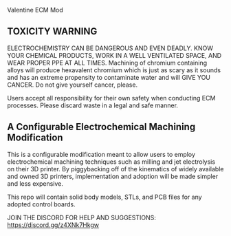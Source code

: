 Valentine ECM Mod
## TOXICITY WARNING
ELECTROCHEMISTRY CAN BE DANGEROUS AND EVEN DEADLY. KNOW YOUR CHEMICAL PRODUCTS, WORK IN A WELL VENTILATED SPACE, AND WEAR PROPER PPE AT ALL TIMES. Machining of chromium containing alloys will produce hexavalent chromium which is just as scary as it sounds and has an extreme propensity to contaminate water and will GIVE YOU CANCER. Do not give yourself cancer, please.

Users accept all responsibility for their own safety when conducting ECM processes. Please discard waste in a legal and safe manner. 

## A Configurable Electrochemical Machining Modification

  This is a configurable modification meant to allow users to employ electrochemical machining techniques such as milling and jet electrolysis on their 3D printer. By piggybacking off of the kinematics of widely available and owned 3D printers, implementation and adoption will be made simpler and less expensive.
  
  This repo will contain solid body models, STLs, and PCB files for any adopted control boards.

JOIN THE DISCORD FOR HELP AND SUGGESTIONS: https://discord.gg/z4XNk7Hkgw

